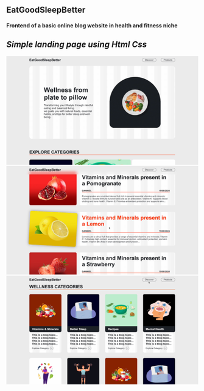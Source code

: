 ## EatGoodSleepBetter
#### Frontend of a basic online blog website in health and fitness niche

*Simple landing page using Html Css*
---

![landingpage](eatgoodsleepbetter1.png)
![blogs](eatgoodsleepbetter2.png)
![category](eatgoodsleepbetter3.png)

